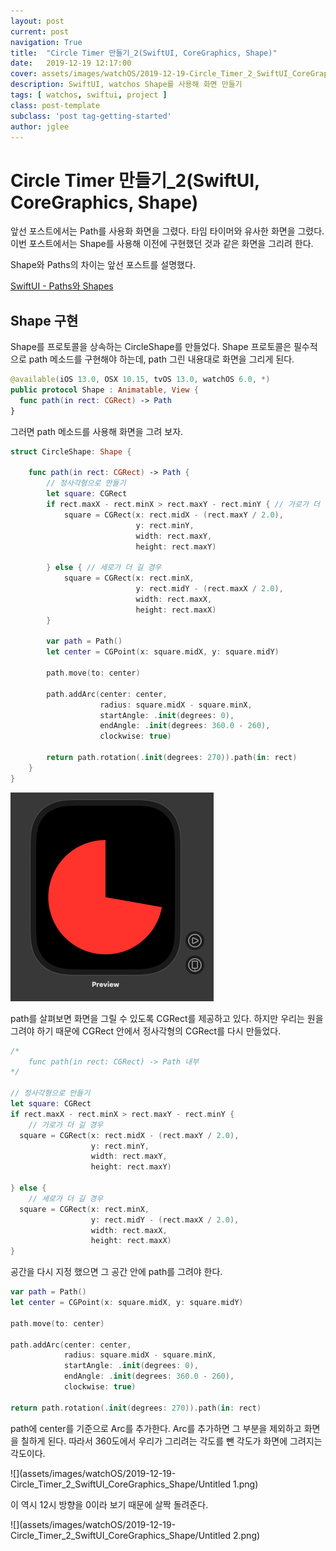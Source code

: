```yaml
---
layout: post
current: post
navigation: True
title:  "Circle Timer 만들기_2(SwiftUI, CoreGraphics, Shape)"
date:   2019-12-19 12:17:00
cover: assets/images/watchOS/2019-12-19-Circle_Timer_2_SwiftUI_CoreGraphics_Shape/background.png
description: SwiftUI, watchos Shape를 사용해 화면 만들기
tags: [ watchos, swiftui, project ]
class: post-template
subclass: 'post tag-getting-started'
author: jglee
---
```


# Circle Timer 만들기_2(SwiftUI, CoreGraphics, Shape)

앞선 포스트에서는 Path를 사용화 화면을 그렸다. 타임 타이머와 유사한 화면을 그렸다. 이번 포스트에서는 Shape를 사용해 이전에 구현했던 것과 같은 화면을 그리려 한다.

 Shape와 Paths의 차이는 앞선 포스트를 설명했다.

[SwiftUI - Paths와 Shapes](https://leejigun.github.io/SwiftUI_Paths_Shapes)

## Shape 구현

 Shape를 프로토콜을 상속하는 CircleShape를 만들었다. Shape 프로토콜은 필수적으로 path 메소드를 구현해야 하는데, path 그린 내용대로 화면을 그리게 된다.

```swift
@available(iOS 13.0, OSX 10.15, tvOS 13.0, watchOS 6.0, *)
public protocol Shape : Animatable, View {
  func path(in rect: CGRect) -> Path
}
```

그러면 path 메소드를 사용해 화면을 그려 보자.
```swift
struct CircleShape: Shape {

    func path(in rect: CGRect) -> Path {
        // 정사각형으로 만들기
        let square: CGRect
        if rect.maxX - rect.minX > rect.maxY - rect.minY { // 가로가 더 길 경우
            square = CGRect(x: rect.midX - (rect.maxY / 2.0),
                            y: rect.minY,
                            width: rect.maxY,
                            height: rect.maxY)

        } else { // 세로가 더 길 경우
            square = CGRect(x: rect.minX,
                            y: rect.midY - (rect.maxX / 2.0),
                            width: rect.maxX,
                            height: rect.maxX)
        }

        var path = Path()
        let center = CGPoint(x: square.midX, y: square.midY)

        path.move(to: center)

        path.addArc(center: center,
                    radius: square.midX - square.minX,
                    startAngle: .init(degrees: 0),
                    endAngle: .init(degrees: 360.0 - 260),
                    clockwise: true)

        return path.rotation(.init(degrees: 270)).path(in: rect)
    }
}
```

![](assets/images/watchOS/2019-12-19-Circle_Timer_2_SwiftUI_CoreGraphics_Shape/Untitled.png)

 path를 살펴보면 화면을 그릴 수 있도록 CGRect를 제공하고 있다. 하지만 우리는 원을 그려야 하기 때문에 CGRect 안에서 정사각형의  CGRect를 다시 만들었다.

```swift
/*
	func path(in rect: CGRect) -> Path 내부
*/

// 정사각형으로 만들기
let square: CGRect
if rect.maxX - rect.minX > rect.maxY - rect.minY {
	// 가로가 더 길 경우
  square = CGRect(x: rect.midX - (rect.maxY / 2.0),
                  y: rect.minY,
                  width: rect.maxY,
                  height: rect.maxY)

} else {
	// 세로가 더 길 경우
  square = CGRect(x: rect.minX,
                  y: rect.midY - (rect.maxX / 2.0),
                  width: rect.maxX,
                  height: rect.maxX)
}
```


 공간을 다시 지정 했으면 그 공간 안에 path를 그려야 한다.

```swift
var path = Path()
let center = CGPoint(x: square.midX, y: square.midY)

path.move(to: center)

path.addArc(center: center,
            radius: square.midX - square.minX,
            startAngle: .init(degrees: 0),
            endAngle: .init(degrees: 360.0 - 260),
            clockwise: true)

return path.rotation(.init(degrees: 270)).path(in: rect)
```

 path에 center를 기준으로 Arc를 추가한다.  Arc를 추가하면 그 부분을 제외하고 화면을 칠하게 된다. 따라서 360도에서 우리가 그리려는 각도를 뺀 각도가 화면에 그려지는 각도이다.

![](assets/images/watchOS/2019-12-19-Circle_Timer_2_SwiftUI_CoreGraphics_Shape/Untitled 1.png)

 이 역시 12시 방향을 0이라 보기 때문에 살짝 돌려준다.

![](assets/images/watchOS/2019-12-19-Circle_Timer_2_SwiftUI_CoreGraphics_Shape/Untitled 2.png)
